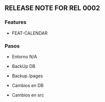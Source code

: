 ## RELEASE NOTE FOR REL 0002
### Features
- FEAT-CALENDAR

### Pasos
- Entorno
    N/A
- BackUp DB                                                                     
- Backup /pages                                                                 
- Cambios en DB                                                                 

- Cambios en src                                                                
